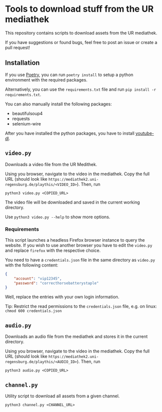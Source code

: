 # Tools to download stuff from the UR mediathek

This repository contains scripts to download assets from the UR mediathek.

If you have suggestions or found bugs, feel free to post an issue or create a pull request!

## Installation

If you use [Poetry](https://python-poetry.org/), you can run `poetry install` to setup a python environment with the required packages.

Alternatively, you can use the `requirements.txt` file and run `pip install -r requirements.txt`.

You can also manually install the following packages:

+ beautifulsoup4
+ requests
+ selenium-wire

After you have installed the python packages, you have to install [youtube-dl](https://youtube-dl.org/).

## `video.py`

Downloads a video file from the UR Medithek.

Using you browser, navigate to the video in the mediathek. Copy the full URL (should look like `https://mediathek2.uni-regensburg.de/playthis/<VIDEO_ID>`). Then, run

    python3 video.py <COPIED_URL>

The video file will be downloaded and saved in the current working directory.

Use `python3 video.py --help` to show more options.

### Requirements

This script launches a headless Firefox browser instance to query the website. If you wish to use another browser you have to edit the `video.py` and replace `firefox` with the respective choice.

You need to have a `credentials.json` file in the same directory as `video.py` with the following content:

``` json
{
    "account": "vip12345",
    "password": "correcthorsebatterystaple"
}
```

Well, replace the entries with your own login information.

Tip: Restrict the read permissions to the `credentials.json` file, e.g. on linux: `chmod 600 credentials.json`


## `audio.py`

Downloads an audio file from the mediathek and stores it in the current directory.

Using you browser, navigate to the video in the mediathek. Copy the full URL (should look like `https://mediathek2.uni-regensburg.de/playthis/<AUDIO_ID>`). Then, run

    python3 audio.py <COPIED_URL>

## `channel.py`

Utility script to download all assets from a given channel.

    python3 channel.py <CHANNEL_URL>
